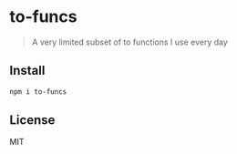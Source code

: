 # to-funcs

> A very limited subset of to functions I use every day

## Install

```bash
npm i to-funcs
```

## License

MIT

